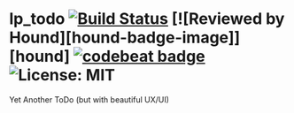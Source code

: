 # lp_todo [![Build Status](https://travis-ci.org/lstpsche/lp_todo.svg?branch=master)](https://travis-ci.org/lstpsche/lp_todo) [![Reviewed by Hound][hound-badge-image]][hound] [![codebeat badge](https://codebeat.co/badges/5a1514f5-3855-42c1-a23c-dca3769ca516)](https://codebeat.co/projects/github-com-lstpsche-lp_todo-master) ![License: MIT](https://img.shields.io/badge/License-MIT-green.svg)
Yet Another ToDo (but with beautiful UX/UI)
